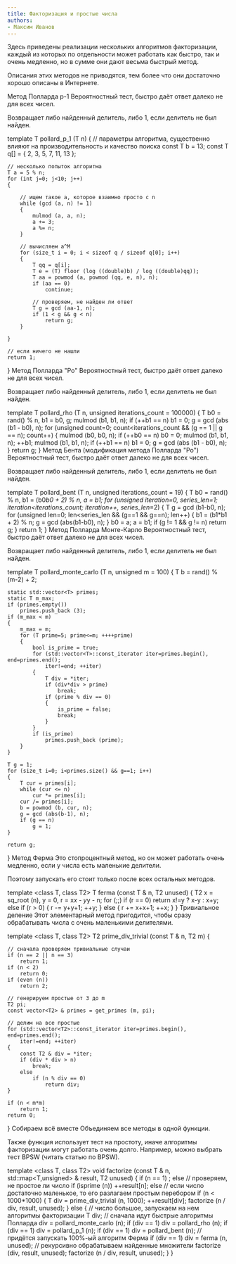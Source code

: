 ```yaml
---
title: Факторизация и простые числа
authors:
- Максим Иванов
---
```


Здесь приведены реализации нескольких алгоритмов факторизации, каждый из которых по отдельности может работать как быстро, так и очень медленно, но в сумме они дают весьма быстрый метод.

Описания этих методов не приводятся, тем более что они достаточно хорошо описаны в Интернете.

Метод Полларда p-1
Вероятностный тест, быстро даёт ответ далеко не для всех чисел.

Возвращает либо найденный делитель, либо 1, если делитель не был найден.

template <class T>
T pollard_p_1 (T n)
{
	// параметры алгоритма, существенно влияют на производительность и качество поиска
	const T b = 13;
	const T q[] = { 2, 3, 5, 7, 11, 13 };

	// несколько попыток алгоритма
	T a = 5 % n;
	for (int j=0; j<10; j++)
	{

		// ищем такое a, которое взаимно просто с n
		while (gcd (a, n) != 1)
		{
			mulmod (a, a, n);
			a += 3;
			a %= n;
		}

		// вычисляем a^M
		for (size_t i = 0; i < sizeof q / sizeof q[0]; i++)
		{
			T qq = q[i];
			T e = (T) floor (log ((double)b) / log ((double)qq));
			T aa = powmod (a, powmod (qq, e, n), n);
			if (aa == 0)
				continue;
			
			// проверяем, не найден ли ответ
			T g = gcd (aa-1, n);
			if (1 < g && g < n)
				return g;
		}

	}

	// если ничего не нашли
	return 1;

}
Метод Полларда "Ро"
Вероятностный тест, быстро даёт ответ далеко не для всех чисел.

Возвращает либо найденный делитель, либо 1, если делитель не был найден.

template <class T>
T pollard_rho (T n, unsigned iterations_count = 100000)
{
	T
		b0 = rand() % n,
		b1 = b0,
		g;
	mulmod (b1, b1, n);
	if (++b1 == n)
		b1 = 0;
	g = gcd (abs (b1 - b0), n);
	for (unsigned count=0; count<iterations_count && (g == 1 || g == n); count++)
	{
		mulmod (b0, b0, n);
		if (++b0 == n)
			b0 = 0;
		mulmod (b1, b1, n);
		++b1;
		mulmod (b1, b1, n);
		if (++b1 == n)
			b1 = 0;
		g = gcd (abs (b1 - b0), n);
	}
	return g;
}
Метод Бента (модификация метода Полларда "Ро")
Вероятностный тест, быстро даёт ответ далеко не для всех чисел.

Возвращает либо найденный делитель, либо 1, если делитель не был найден.

template <class T>
T pollard_bent (T n, unsigned iterations_count = 19)
{
	T
		b0 = rand() % n,
		b1 = (b0*b0 + 2) % n,
		a = b1;
	for (unsigned iteration=0, series_len=1; iteration<iterations_count; iteration++, series_len*=2)
	{
		T g = gcd (b1-b0, n);
		for (unsigned len=0; len<series_len && (g==1 && g==n); len++)
		{
			b1 = (b1*b1 + 2) % n;
			g = gcd (abs(b1-b0), n);
		}
		b0 = a;
		a = b1;
		if (g != 1 && g != n)
			return g;
	}
	return 1;
}
Метод Полларда Монте-Карло
Вероятностный тест, быстро даёт ответ далеко не для всех чисел.

Возвращает либо найденный делитель, либо 1, если делитель не был найден.

template <class T>
T pollard_monte_carlo (T n, unsigned m = 100)
{
	T b = rand() % (m-2) + 2;

	static std::vector<T> primes;
	static T m_max;
	if (primes.empty())
		primes.push_back (3);
	if (m_max < m)
	{
		m_max = m;
		for (T prime=5; prime<=m; ++++prime)
		{
			bool is_prime = true;
			for (std::vector<T>::const_iterator iter=primes.begin(), end=primes.end();
				iter!=end; ++iter)
			{
				T div = *iter;
				if (div*div > prime)
					break;
				if (prime % div == 0)
				{
					is_prime = false;
					break;
				}
			}
			if (is_prime)
				primes.push_back (prime);
		}
	}

	T g = 1;
	for (size_t i=0; i<primes.size() && g==1; i++)
	{
		T cur = primes[i];
		while (cur <= n)
			cur *= primes[i];
		cur /= primes[i];
		b = powmod (b, cur, n);
		g = gcd (abs(b-1), n);
		if (g == n)
			g = 1;
	}

	return g;
}
Метод Ферма
Это стопроцентный метод, но он может работать очень медленно, если у числа есть маленькие делители.

Поэтому запускать его стоит только после всех остальных методов.

template <class T, class T2>
T ferma (const T & n, T2 unused)
{
	T2
		x = sq_root (n),
		y = 0,
		r = x*x - y*y - n;
	for (;;)
		if (r == 0)
			return x!=y ? x-y : x+y;
		else
			if (r > 0)
			{
				r -= y+y+1;
				++y;
			}
			else
			{
				r += x+x+1;
				++x;
			}
}
Тривиальное деление
Этот элементарный метод пригодится, чтобы сразу обрабатывать числа с очень маленькими делителями.

template <class T, class T2>
T2 prime_div_trivial (const T & n, T2 m)
{
	
	// сначала проверяем тривиальные случаи
	if (n == 2 || n == 3)
		return 1;
	if (n < 2)
		return 0;
	if (even (n))
		return 2;

	// генерируем простые от 3 до m
	T2 pi;
	const vector<T2> & primes = get_primes (m, pi);

	// делим на все простые
	for (std::vector<T2>::const_iterator iter=primes.begin(), end=primes.end();
		iter!=end; ++iter)
	{
		const T2 & div = *iter;
		if (div * div > n)
			break;
		else
			if (n % div == 0)
				return div;
	}
	
	if (n < m*m)
		return 1;
	return 0;

}
Собираем всё вместе
Объединяем все методы в одной функции.

Также функция использует тест на простоту, иначе алгоритмы факторизации могут работать очень долго. Например, можно выбрать тест BPSW (читать статью по BPSW).

template <class T, class T2>
void factorize (const T & n, std::map<T,unsigned> & result, T2 unused)
{
	if (n == 1)
		;
	else
		// проверяем, не простое ли число
		if (isprime (n))
			++result[n];
		else
			// если число достаточно маленькое, то его разлагаем простым перебором
			if (n < 1000*1000)
			{
				T div = prime_div_trivial (n, 1000);
				++result[div];
				factorize (n / div, result, unused);
			}
			else
			{
				// число большое, запускаем на нем алгоритмы факторизации
				T div;
				// сначала идут быстрые алгоритмы Полларда
				div = pollard_monte_carlo (n);
				if (div == 1)
					div = pollard_rho (n);
				if (div == 1)
					div = pollard_p_1 (n);
				if (div == 1)
					div = pollard_bent (n);
				// придётся запускать 100%-ый алгоритм Ферма
				if (div == 1)
					div = ferma (n, unused);
				// рекурсивно обрабатываем найденные множители
				factorize (div, result, unused);
				factorize (n / div, result, unused);
			}
}

